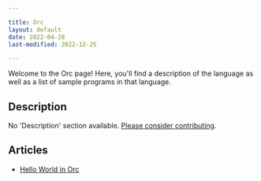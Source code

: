 ```yaml
---

title: Orc
layout: default
date: 2022-04-28
last-modified: 2022-12-25

---
```


Welcome to the Orc page! Here, you'll find a description of the language as well as a list of sample programs in that language.

## Description

No 'Description' section available. [Please consider contributing](https://github.com/TheRenegadeCoder/sample-programs-website).

## Articles

- [Hello World in Orc](https://sampleprograms.io/projects/hello-world/orc)